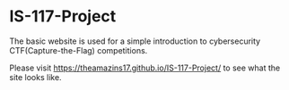 # IS-117-Project
The basic website is used for a simple introduction to cybersecurity CTF(Capture-the-Flag) competitions.

Please visit https://theamazins17.github.io/IS-117-Project/ to see what the site looks like.
